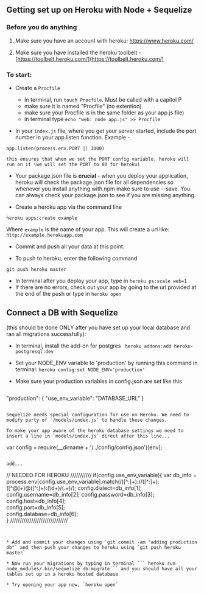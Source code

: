 ## Getting set up on Heroku with Node + Sequelize 

### Before you do anything
1. Make sure you have an account with heroku: https://www.heroku.com/

2. Make sure you have installed the heroku toolbelt - [https://toolbelt.heroku.com/](https://toolbelt.heroku.com/)

### To start:


* Create a `Procfile` 
	- In terminal, run `touch Procfile`. Must be called with a capitol P
	- make sure it is named "Procfile" (no extention) 
	- make sure your Procfile is in the same folder as your app.js file) 
	- in terminal type `echo "web: node app.js" >> Procfile`



* In your `index.js` file, where you get your server started, include the port number in your app.listen function.  Example - 
```
app.listen(process.env.PORT || 3000)
```

	this ensures that when we set the PORT config variable, heroku will run on it (we will set the PORT to 80 for heroku)

* Your package.json file is __crucial__ - when you deploy your application, heroku will check the package.json file for all dependencies so whenever you install anything with npm make sure to use --save. You can always check your package.json to see if you are missing anything. 

* Create a heroku app via the command line
```
heroku apps:create example
```
Where `example` is the name of your app. This will create a url like: `http://example.herokuapp.com`

* Commit and push all your data at this point.

* To push to heroku, enter the following command
```
git push heroku master
```

* In terminal after you deploy your app, type in `heroku ps:scale web=1 `
* If there are no errors, check out your app by going to the url provided at the end of the push or type in ```heroku open```


## Connect a DB with Sequelize
(this should be done ONLY after you have set up your local database and ran all migrations successfully):


* In terminal, install the add-on for postgres
    ``` heroku addons:add heroku-postgresql:dev```
  
* Set your NODE_ENV variable to 'production' by running this command in terminal: ```heroku config:set NODE_ENV='production' ``` 
* Make sure your production variables in config.json are set like this
  
  ```
"production": {
    "use_env_variable": "DATABASE_URL"
}
```

Sequelize needs special configuration for use on Heroku. We need to modify party of `/models/index.js` to handle these changes.

To make your app aware of the heroku database settings we need to insert a line in `models/index.js` direct after this line...

```
var config    = require(__dirname + '/../config/config.json')[env];
```

add...

```
// NEEDED FOR HEROKU ///////////
if(config.use_env_variable){
  var db_info = process.env[config.use_env_variable].match(/([^:]+):\/\/([^:]+):([^@]+)@([^:]+):(\d+)\/(.+)/);
  config.dialect=db_info[1];
  config.username=db_info[2];
  config.password=db_info[3];
  config.host=db_info[4];  
  config.port=db_info[5];  
  config.database=db_info[6];  
}
//////////////////////////////
```


* Add and commit your changes using `git commit -am "adding production db"` and then push your changes to heroku using `git push heroku master`

* Now run your migrations by typing in terminal ``` heroku run node_modules/.bin/sequelize db:migrate``` and you should have all your tables set up in a heroku hosted database

* Try opening your app now, `heroku open`
